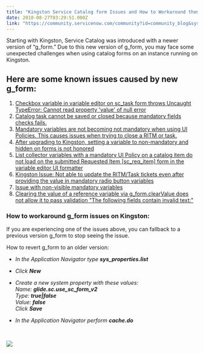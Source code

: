 ```yaml
---
title: "Kingston Service Catalog form Issues and How to Workaround them"
date: 2018-08-27T03:29:51.000Z
link: "https://community.servicenow.com/community?id=community_blog&sys_id=eefed16bdb8cab040be6a345ca961920"
---
```

<p class="p1">Starting with Kingston, Service Catalog was introduced with a newer version of “g_form.” Due to this new version of g_form, you may face some unexpected challenges when using catalog forms on an instance running on Kingston.</p>
<h2 class="p1">Here are some known issues caused by new g_form:</h2>
<ol class="ol1"><li><span class="s2"><a href="https://hi.service-now.com/kb_view.do?sys_kb_id&#61;80586ce8dbcb53449d612926ca961941" rel="nofollow">Checkbox variable in variable editor on sc_task form throws Uncaught TypeError: Cannot read property &#39;value&#39; of null error</a></span></li><li><span class="s2"><a href="https://hi.service-now.com/kb_view.do?sys_kb_id&#61;f067391ddb5797805ed4a851ca9619ed" rel="nofollow">Catalog task cannot be saved or closed because mandatory fields checks fails.</a></span></li><li><span class="s2"><a href="https://hi.service-now.com/kb_view.do?sys_kb_id&#61;5b7e2f10db2317c054250b55ca961933" rel="nofollow">Mandatory variables are not becoming not mandatory when using UI Policies. This causes issues when trying to close a RITM or task.</a></span></li><li><span class="s2"><a href="https://hi.service-now.com/kb_view.do?sys_kb_id&#61;1ffeaca1dbd8db484fc2f4621f961923" rel="nofollow">After upgrading to Kingston, setting a variable to non-mandatory and hidden on forms is not honored</a></span></li><li><span class="s2"><a href="https://hi.service-now.com/kb_view.do?sys_kb_id&#61;34127477dbb693045ed4a851ca9619dc" rel="nofollow">List collector variables with a mandatory UI Policy on a catalog item do not load on the submitted Requested Item [sc_req_item] form in the variable editor UI formatter</a></span></li><li><span class="s2"><a href="https://hi.service-now.com/kb_view.do?sys_kb_id&#61;10bc372adbc5df44b61ff3231f9619bf" rel="nofollow">Kingston Issue: Not able to update the RITM/Task tickets even after providing the value in mandatory radio button variables</a></span></li><li><span class="s2"><a href="https://hi.service-now.com/kb_view.do?sys_kb_id&#61;bf4427b6db4e53447b337a9e0f96192f" rel="nofollow">Issue with non-visible mandatory variables</a></span></li><li><a href="https://hi.service-now.com/kb_view.do?sys_kb_id&#61;a3471f32dbd71b4054250b55ca961935" rel="nofollow"><span class="s2">Clearing the value of a reference variable via g_form.clearValue does not allow it to pass validation &#34;The following fields contain invalid text:&#34;</span></a></li></ol>
<h3 class="p1">How to workaround g_form issues on Kingston:</h3>
<p class="p1">If you are experiencing one of the issues above, you can fallback to a previous version g_form to stop seeing the issue.</p>
<p class="p1">How to revert g_form to an older version:</p>
<ul><li>
<p class="p1"><em>In the Application Navigator type </em><strong><em>sys_properties.list</em></strong><em> </em></p>
</li><li>
<p class="p1"><em>Click </em><strong><em>New</em></strong></p>
</li><li>
<p class="p1"><em>Create a new system property with these values: <br /></em><em>Name: </em><strong><em>glide.sc.use_sc_form_v2</em></strong><em> <br /></em><em>Type: </em><strong><em>true|false</em></strong><em> <br /></em><em>Value: </em><strong><em>false<br /></em></strong><em>Click </em><strong><em>Save</em></strong></p>
</li><li>
<p class="p1"><em>In the Application Navigator perform </em><strong><em>cache.do</em></strong></p>
</li></ul>
<p> </p>
<p><img style="max-width: 100%; max-height: 480px;" src="cb979177dbcce78454250b55ca9619ab.iix" /></p>